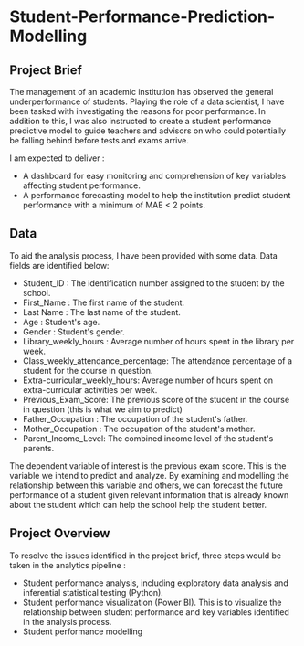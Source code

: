 # Student-Performance-Prediction-Modelling
## Project Brief
The management of an academic institution has observed the general underperformance of students. Playing the role of a data scientist, I have been tasked with investigating the reasons for poor performance. In addition to this, I was also instructed to create a student performance predictive model to guide teachers and advisors on who could potentially be falling behind before tests and exams arrive. 

I am expected to deliver :
- A dashboard for easy monitoring and comprehension of key variables affecting student performance.
- A performance forecasting model to help the institution predict student performance with a minimum of MAE < 2 points.
## Data
  To aid the analysis process, I have been provided with some data. Data fields are identified below:
- Student_ID : The identification number assigned to the student by the school.
- First_Name : The first name of the student.
- Last Name : The last name of the student.
- Age : Student's age.
- Gender : Student's gender.
- Library_weekly_hours : Average number of hours spent in the library per week.
- Class_weekly_attendance_percentage: The attendance percentage of a student for the course in question.
- Extra-curricular_weekly_hours: Average number of hours spent on extra-curricular activities per week.
- Previous_Exam_Score: The previous score of the student in the course in question (this is what we aim to predict)
- Father_Occupation : The occupation of the student's father.
- Mother_Occupation : The occupation of the student's mother.
- Parent_Income_Level: The combined income level of the student's parents.

The dependent variable of interest is the previous exam score. This is the variable we intend to predict and analyze. By examining and modelling the relationship between this variable and others, we can forecast the future performance of a student given relevant information that is already known about the student which can help the school help the student better.

## Project Overview 
To resolve the issues identified in the project brief, three steps would be taken in the analytics pipeline :
- Student performance analysis, including exploratory data analysis and inferential statistical testing (Python).
- Student performance visualization (Power BI). This is to visualize the relationship between student performance and key variables identified in the analysis process.
- Student performance modelling 


